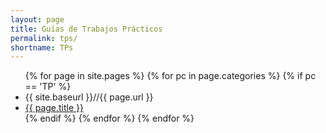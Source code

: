 ```yaml
---
layout: page
title: Guías de Trabajos Prácticos
permalink: tps/
shortname: TPs
---
```

<ul>
  {% for page in site.pages %}    
      {% for pc in page.categories %}
        {% if pc == 'TP' %}
          <li>{{ site.baseurl }}//{{ page.url }}</li>
          <li><a href="../{{ page.url }}">{{ page.title }}</a></li>
        {% endif %}   <!-- cat-match-p -->
      {% endfor %}  <!-- page-category -->
  {% endfor %}  <!-- page -->
</ul>

